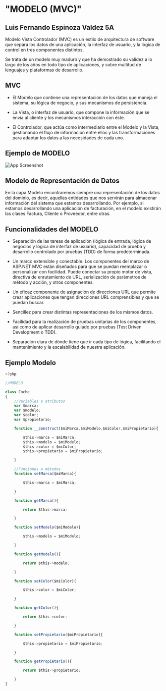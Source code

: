 
# "MODELO (MVC)" 
## Luis Fernando Espinoza Valdez 5A
Modelo Vista Controlador (MVC) es un estilo de arquitectura de software que separa los datos de una aplicación, la interfaz de usuario, y la lógica de control en tres componentes distintos.

Se trata de un modelo muy maduro y que ha demostrado su validez a lo largo de los años en todo tipo de aplicaciones, y sobre multitud de lenguajes y plataformas de desarrollo. 

## MVC

- El Modelo que contiene una representación de los datos que maneja el sistema, su lógica de negocio, y sus mecanismos de persistencia.

- La Vista, o interfaz de usuario, que compone la información que se envía al cliente y los mecanismos interacción con éste.

- El Controlador, que actúa como intermediario entre el Modelo y la Vista, gestionando el flujo de información entre ellos y las transformaciones para adaptar los datos a las necesidades de cada uno.



## Ejemplo de MODELO

![App Screenshot](https://codigofacilito.com/photo_generales_store/29.jpg)

## Modelo de Representación de Datos

En la capa Modelo encontraremos siempre una representación de los datos del dominio, es decir, aquellas entidades que nos servirán para almacenar información del sistema que estamos desarrollando. Por ejemplo, si estamos desarrollando una aplicación de facturación, en el modelo existirán las clases Factura, Cliente o Proveedor, entre otras.

## Funcionalidades del MODELO

- Separación de las tareas de aplicación (lógica de entrada, lógica de negocios y lógica de interfaz de usuario), capacidad de prueba y desarrollo controlado por pruebas (TDD) de forma predeterminada.

- Un marco extensible y conectable. Los componentes del marco de ASP.NET MVC están diseñados para que se puedan reemplazar o personalizar con facilidad. Puede conectar su propio motor de vista, directiva de enrutamiento de URL, serialización de parámetros de método y acción, y otros componentes.

- Un eficaz componente de asignación de direcciones URL que permite crear aplicaciones que tengan direcciones URL comprensibles y que se puedan buscar.

- Sencillez para crear distintas representaciones de los mismos datos.

- Facilidad para la realización de pruebas unitarias de los componentes, así como de aplicar desarrollo guiado por pruebas (Test Driven Development o TDD).

- Separación clara de dónde tiene que ir cada tipo de lógica, facilitando el mantenimiento y la escalabilidad de nuestra aplicación.


## Ejemplo Modelo 

```javascript
<?php

//MODELO

class Coche
{
    //Variables o atributos
    var $marca;
    var $modelo;
    var $color;
    var $propietario;

    function __construct($miMarca,$miModelo,$miColor,$miPropietario){

        $this->marca = $miMarca;
        $this->modelo = $miModelo;
        $this->color = $miColor;
        $this->propietario = $miPropietario;

    }

    //Funciones o métodos
    function setMarca($miMarca){

        $this->marca = $miMarca;

    }

    function getMarca(){

        return $this->marca;

    }

    function setModelo($miModelo){

        $this->modelo = $miModelo;

    }

    function getModelo(){

        return $this->modelo;

    }

    function setColor($miColor){

        $this->color = $miColor;

    }

    function getColor(){

        return $this->color;

    }

    function setPropietario($miPropietario){

        $this->propietario = $miPropietario;

    }

    function getPropietario(){

        return $this->propietario;

    }
}
